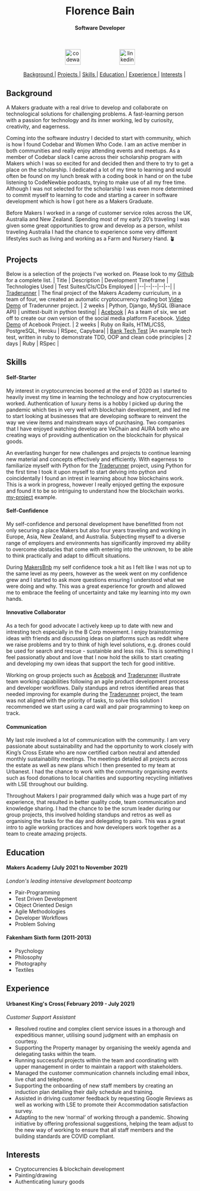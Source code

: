 <h1 align="center">Florence Bain</h1>
<h4 align="center">Software Developer</h4>
<br>
<p align="center">
<a href="https://www.codewars.com/users/florence-bain">
<img src="http://www.softlab.ntua.gr/~nickie/images/logo/codewars.png" alt="codewars" hspace="50" height="42" width="42"></a>
<a href="https://www.linkedin.com/in/florence-bain">
<img src="https://cdn1.iconfinder.com/data/icons/logotypes/32/square-linkedin-512.png" alt="linkedin" hspace="50" height="42" width="42"></a></p>
<ul align="center">
 
[Background ](#background) |
[Projects ](#projects) |
[Skills ](#skills) |
[Education ](#education) |
[Experience ](#experience) |
[Interests](#interests) |
                  
</ul>
                  
## Background
A Makers graduate with a real drive to develop and collaborate on technological solutions for challenging problems. A fast-learning person with a passion for technology and its inner working, led by curiosity, creativity, and eagerness.

Coming into the software industry I decided to start with community, which is how I found Codebar and Women Who Code. I am an active member in both communities and really enjoy attending events and meetups. As a member of Codebar slack I came across their scholarship program with Makers which I was so excited for and decided then and there to try to get a place on the scholarship. I dedicated a lot of my time to learning and would often be found on my lunch break with a coding book in hand or on the tube listening to CodeNewbie podcasts, trying to make use of all my free time. Although I was not selected for the scholarship I was even more determined to commit myself to learning to code and starting a career in software development which is how I got here as a Makers Graduate.

Before Makers I worked in a range of customer service roles across the UK, Australia and New Zealand. Spending most of my early 20’s traveling I was given some great opportunities to grow and develop as a person, whilst traveling Australia I had the chance to experience some very different lifestyles such as living and working as a Farm and Nursery Hand. 🪴
                  
## Projects
Below is a selection of the projects I've worked on. Please look to my [Github](https://github.com/florence-bain) for a complete list.
| Title | Description | Development Timeframe | Technologies Used | Test Suites/CIs/CDs Employed |
|--|--|--|--|--|
| [Traderunner](https://github.com/florence-bain/CRYP-3PO) | The final project of the Makers Academy curriculum, in a team of four, we created an automatic cryptocurrency trading bot [Video Demo](https://drive.google.com/file/d/1Bb8Kh7AoeUf0PBqT9HrgTw0STX3QHgG9/view?usp=sharing) of Traderunner project. | 2 weeks | Python, Django, MySQL (Bianace API) | unittest-built in python testing|
| [Acebook](https://github.com/florence-bain/acebook-runtime-terror) | As a team of six, we set off to create our own version of the social media platform Facebook. [Video Demo](https://drive.google.com/file/d/15NOlogbow6i76ePrIhz91n8AZfqGMpQs/view?usp=sharing) of Acebook Project. | 2 weeks | Ruby on Rails, HTML/CSS, PostgreSQL, Heroku | RSpec, Capybara|
| [Bank Tech Test](https://github.com/florence-bain/bank_tech_test) |An example tech test, written in ruby to demonstrate TDD, OOP and clean code principles | 2 days | Ruby | RSpec |

## Skills
#### Self-Starter
My interest in cryptocurrencies boomed at the end of 2020 as I started to heavily invest my time in learning the technology and how cryptocurrencies worked. Authentication of luxury items is a hobby I picked up during the pandemic which ties in very well with blockchain development, and led me to start looking at businesses that are developing software to reinvent the way we view items and mainstream ways of purchasing. Two companies that I have enjoyed watching develop are VeChain and AURA both who are creating ways of providing authentication on the blockchain for physical goods.

An everlasting hunger for new challenges and projects to continue learning new material and concepts effectively and efficiently. With eagerness to familiarize myself with Python for the [Traderunner](https://github.com/florence-bain/CRYP-3PO) project, using Python for the first time I took it upon myself to start delving into python and coincidentally I found an intrest in learning about how blockchains work. This is a work in progress, however I really enjoyed getting the exposure and found it to be so intriguing to understand how the blockchain works. [my-project](https://github.com/florence-bain/my-project) example.

#### Self-Confidence
My self-confidence and personal development have benefitted from not only securing a place Makers but also four years traveling and working in Europe, Asia, New Zealand, and Australia. Subjecting myself to a diverse range of employers and environments has significantly improved my ability to overcome obstacles that come with entering into the unknown, to be able to think practically and adapt to difficult situations.

During [MakersBnb](https://github.com/florence-bain/MakersBnb) my self confidence took a hit as I felt like I was not up to the same level as my peers, however as the week went on my confidence grew and I started to ask more questions ensuring I understood what we were doing and why. This was a great experience for growth and allowed me to embrace the feeling of uncertainty and take my learning into my own hands.

#### Innovative Collaborator
As a tech for good advocate I actively keep up to date with new and intresting tech especially in the B Corp movement. I enjoy brainstorming ideas with friends and discussing ideas on platforms such as reddit where we raise problems and try to think of high level solutions, e.g. drones could be used for search and rescue - sustainble and less risk. This is something I feel passionatly about and love that I now hold the skills to start creating and developing my own ideas that support the tech for good inititive.  

Working on group projects such as [Acebook](https://github.com/florence-bain/acebook-runtime-terror) and [Traderunner](https://github.com/florence-bain/CRYP-3PO) illustrate team working capabilities following an agile product development process and developer workflows. Daily standups and retros identified areas that needed improving for example during the [Traderunner](https://github.com/florence-bain/CRYP-3PO) project, the team was not aligned with the priority of tasks, to solve this solution I recommended we start using a card wall and pair programming to keep on track.
                                   
#### Communication
My last role involved a lot of communication with the community. I am very passionate about sustainability and had the opportunity to work closely with King’s Cross Estate who are now certified carbon neutral and attended monthly sustainability meetings. The meetings detailed all projects across the estate as well as new plans which I then presented to my team at Urbanest. I had the chance to work with the community organising events such as food donations to local charities and supporting recycling initiatives with LSE throughout our building.

Throughout Makers I pair programmed daily which was a huge part of my experience, that resulted in better quality code, team communication and knowledge sharing. I had the chance to be the scrum leader during our group projects, this involved holding standups and retros as well as organising the tasks for the day and delegating to pairs. This was a great intro to agile working practices and how developers work together as a team to create amazing projects. 
                  
## Education           
#### Makers Academy (July 2021 to November 2021)
*London's leading intensive development bootcamp*
- Pair-Programming
- Test Driven Development
- Object Oriented Design
- Agile Methodologies
- Developer Workflows
- Problem Solving
                  
#### Fakenham Sixth form (2011-2013)
 - Psychology
 - Philosophy
 - Photography
 - Textiles 

## Experience 
#### Urbanest King's Cross( February 2019 - July 2021)
*Customer Support Assistant*
- Resolved routine and complex client service issues in a thorough and expeditious manner, utilising sound judgment with an emphasis on courtesy.
- Supporting the Property manager by organising the weekly agenda and delegating tasks within the team.
- Running successful projects within the team and coordinating with upper management in order to maintain a rapport with stakeholders.
- Managed the customer communication channels including email inbox, live chat and telephone.
- Supporting the onboarding of new staff members by creating an induction plan detailing their daily schedule and training. 
- Assisted in driving customer feedback by requesting Google Reviews as well as working with LSE to promote their Accommodation satisfaction survey.
- Adapting to the new ‘normal’ of working through a pandemic. Showing initiative by offering professional suggestions, helping the team adjust to the new way of working to ensure that all staff members and the building standards are COVID compliant. 

## Interests
- Cryptocurrencies & blockchain development
- Painting/drawing
- Authenticating luxury goods


